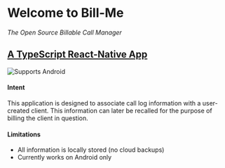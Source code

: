 # Welcome to Bill-Me
*The Open Source Billable Call Manager*
## [A TypeScript React-Native App](https://www.typescriptlang.org/)

<p>
  <!-- Android -->
  <img alt="Supports Android" longdesc="Supports Android" src="https://img.shields.io/badge/Android-4630EB.svg?style=flat-square&logo=ANDROID&labelColor=A4C639&logoColor=fff" />
</p>

#### Intent
This application is designed to associate call log information with a user-created client. This information can later be recalled for the purpose of billing the client in question.

#### Limitations
- All information is locally stored (no cloud backups)
- Currently works on Android only
